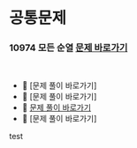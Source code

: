 # 공통문제 
### 10974 모든 순열 [문제 바로가기](https://www.acmicpc.net/problem/10974)

<br/>

- 🍊 [문제 풀이 바로가기]
- 🍇 [문제 풀이 바로가기]
- 🥝 [문제 풀이 바로가기](https://github.com/JAMONG08/WIL/blob/main/WEEK1/COMMON/kiwi.md)
- 🍉 [문제 풀이 바로가기]

test

